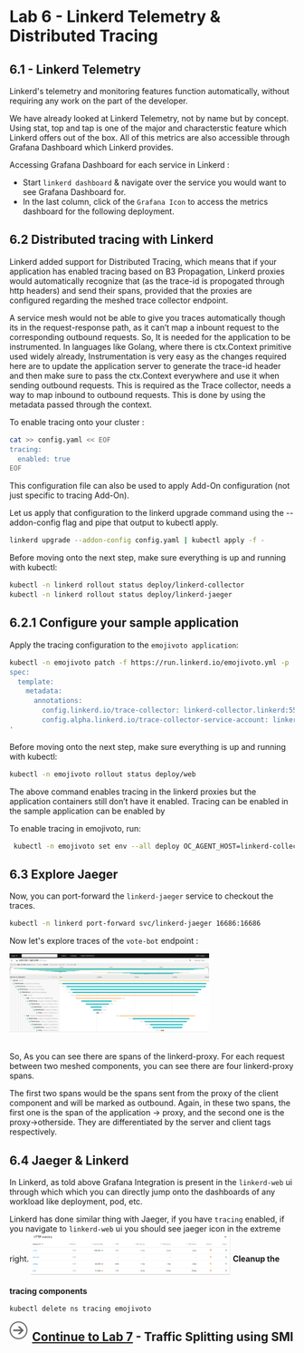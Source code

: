 # Lab 6 - Linkerd Telemetry & Distributed Tracing

## 6.1 - Linkerd Telemetry

Linkerd's telemetry and monitoring features function automatically, without requiring any work on the part of the developer.

We have already looked at Linkerd Telemetry, not by name but by concept. Using stat, top and tap is one of the major and characterstic feature which Linkerd offers out of the box. All of this metrics are also accessible through Grafana Dashboard which Linkerd provides.

Accessing Grafana Dashboard for each service in Linkerd :

- Start `linkerd dashboard` & navigate over the service you would want to see Grafana Dashboard for.
- In the last column, click of the `Grafana Icon` to access the metrics dashboard for the following deployment.

## 6.2 Distributed tracing with Linkerd

Linkerd added support for Distributed Tracing, which means that if your application has enabled tracing based on B3 Propagation, Linkerd proxies would automatically recognize that (as the trace-id is propogated through http headers) and send their spans, provided that the proxies are configured regarding the meshed trace collector endpoint.

A service mesh would not be able to give you traces automatically though its in the request-response path, as it can’t map a inbount request to the corresponding outbound requests. So, It is needed for the application to be instrumented. In languages like Golang, where there is ctx.Context primitive used widely already, Instrumentation is very easy as the changes required here are to update the application server to generate the trace-id header and then make sure to pass the ctx.Context everywhere and use it when sending outbound requests. This is required as the Trace collector, needs a way to map inbound to outbound requests. This is done by using the metadata passed through the context.

To enable tracing onto your cluster :

```sh
cat >> config.yaml << EOF
tracing:
  enabled: true
EOF
```

This configuration file can also be used to apply Add-On configuration (not just specific to tracing Add-On).

Let us apply that configuration to the linkerd upgrade command using the --addon-config flag and pipe that output to kubectl apply.

```sh
linkerd upgrade --addon-config config.yaml | kubectl apply -f -
```

Before moving onto the next step, make sure everything is up and running with kubectl:

```sh
kubectl -n linkerd rollout status deploy/linkerd-collector
kubectl -n linkerd rollout status deploy/linkerd-jaeger
```

## 6.2.1 Configure your sample application

Apply the tracing configuration to the `emojivoto application`:

```sh
kubectl -n emojivoto patch -f https://run.linkerd.io/emojivoto.yml -p '
spec:
  template:
    metadata:
      annotations:
        config.linkerd.io/trace-collector: linkerd-collector.linkerd:55678
        config.alpha.linkerd.io/trace-collector-service-account: linkerd-collector
'
```

Before moving onto the next step, make sure everything is up and running with kubectl:

```sh
kubectl -n emojivoto rollout status deploy/web
```

The above command enables tracing in the linkerd proxies but the application containers still don’t have it enabled. Tracing can be enabled in the sample application can be enabled by

To enable tracing in emojivoto, run:

```sh
 kubectl -n emojivoto set env --all deploy OC_AGENT_HOST=linkerd-collector.linkerd:55678
```

## 6.3 Explore Jaeger

Now, you can port-forward the `linkerd-jaeger` service to checkout the traces.

```sh
kubectl -n linkerd port-forward svc/linkerd-jaeger 16686:16686
```

Now let's explore traces of the `vote-bot` endpoint :

<img align="center" style="margin-bottom:20px;" src="img/emojivoto-tracing.png"  width="70%" />

So, As you can see there are spans of the linkerd-proxy. For each request between two meshed components, you can see there are four linkerd-proxy spans.

The first two spans would be the spans sent from the proxy of the client component and will be marked as outbound. Again, in these two spans, the first one is the span of the application -> proxy, and the second one is the proxy->otherside. They are differentiated by the server and client tags respectively.

## 6.4 Jaeger & Linkerd

In Linkerd, as told above Grafana Integration is present in the `linkerd-web` ui through which which you can directly jump onto the dashboards of any workload like deployment, pod, etc.

Linkerd has done similar thing with Jaeger, if you have `tracing` enabled, if you navigate to `linkerd-web` ui you should see jaeger icon in the extreme right.
<img align="center" style="margin-bottom:20px;" src="img/linkerd-jaeger-ui.png"  width="70%" />
**Cleanup the tracing components**

```sh
kubectl delete ns tracing emojivoto
```

<img src="../img/go.svg" width="32" height="32" align="left"
style="padding-right:8px;" />

## [Continue to Lab 7](../lab-7/README.md) - Traffic Splitting using SMI
